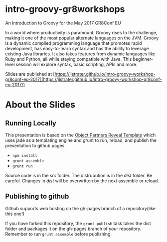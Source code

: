 # intro-groovy-gr8workshops
An Introduction to Groovy for the May 2017 GR8Conf EU

In a world where productivity is paramount, Groovy rises to the challenge, making it one of the most popular alternate languages on the JVM. Groovy is a dynamic compiled programming language that promotes rapid development, has easy-to-learn syntax and has the ability to leverage existing Java libraries. It also takes features from dynamic languages like Ruby and Python, all while staying compatible with Java. This beginner-level session will explore syntax, basic scripting, APIs and more.

Slides are published at [https://jlstrater.github.io/intro-groovy-workshop-gr8conf-eu-2017](https://jlstrater.github.io/intro-groovy-workshop-gr8conf-eu-2017/)

# About the Slides

## Running Locally
This presentation is based on the [Object Partners Reveal Template](https://github.com/objectpartners/opi-reveal-template) which uses jade as a templating engine and grunt to run, reload, and publish the presentation to github pages.

* `npm install`
* `grunt assemble`
* `grunt run`

Source code is in the *src* folder.  The distrubution is in the *dist* folder. Be careful. Changes in *dist* will be overwritten by the next assemble or reload.

## Publishing to github
Github supports web hosting on the gh-pages branch of a repository(like this one!)

If you have forked this repository, the `grunt publish` task takes the dist folder and packages it on the gh-pages branch of your repository. Remember to run `grunt assemble` before publishing.
